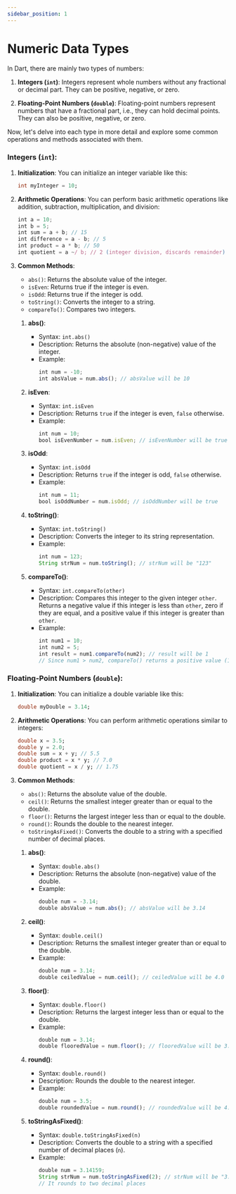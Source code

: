 ```yaml
---
sidebar_position: 1
---
```


# Numeric Data Types
In Dart, there are mainly two types of numbers:

1. **Integers (`int`)**: Integers represent whole numbers without any fractional or decimal part. They can be positive, negative, or zero.

2. **Floating-Point Numbers (`double`)**: Floating-point numbers represent numbers that have a fractional part, i.e., they can hold decimal points. They can also be positive, negative, or zero.

Now, let's delve into each type in more detail and explore some common operations and methods associated with them.

### Integers (`int`):

1. **Initialization**: You can initialize an integer variable like this:
   ```dart
   int myInteger = 10;
   ```

2. **Arithmetic Operations**: You can perform basic arithmetic operations like addition, subtraction, multiplication, and division:
   ```javascript
   int a = 10;
   int b = 5;
   int sum = a + b; // 15
   int difference = a - b; // 5
   int product = a * b; // 50
   int quotient = a ~/ b; // 2 (integer division, discards remainder)
   ```

3. **Common Methods**:
   - `abs()`: Returns the absolute value of the integer.
   - `isEven`: Returns true if the integer is even.
   - `isOdd`: Returns true if the integer is odd.
   - `toString()`: Converts the integer to a string.
   - `compareTo()`: Compares two integers.


    1. **abs()**: 
        - Syntax: `int.abs()`
        - Description: Returns the absolute (non-negative) value of the integer.
        - Example:
            ```javascript
            int num = -10;
            int absValue = num.abs(); // absValue will be 10
            ```

    2. **isEven**:
        - Syntax: `int.isEven`
        - Description: Returns `true` if the integer is even, `false` otherwise.
        - Example:
            ```javascript
            int num = 10;
            bool isEvenNumber = num.isEven; // isEvenNumber will be true
            ```

    3. **isOdd**:
        - Syntax: `int.isOdd`
        - Description: Returns `true` if the integer is odd, `false` otherwise.
        - Example:
            ```javascript
            int num = 11;
            bool isOddNumber = num.isOdd; // isOddNumber will be true
            ```

    4. **toString()**:
        - Syntax: `int.toString()`
        - Description: Converts the integer to its string representation.
        - Example:
            ```javascript
            int num = 123;
            String strNum = num.toString(); // strNum will be "123"
            ```

    5. **compareTo()**:
        - Syntax: `int.compareTo(other)`
        - Description: Compares this integer to the given integer `other`. Returns a negative value if this integer is less than `other`, zero if they are equal, and a positive value if this integer is greater than `other`.
        - Example:
            ```javascript
            int num1 = 10;
            int num2 = 5;
            int result = num1.compareTo(num2); // result will be 1
            // Since num1 > num2, compareTo() returns a positive value (1)
            ```


### Floating-Point Numbers (`double`):

1. **Initialization**: You can initialize a double variable like this:
   ```dart
   double myDouble = 3.14;
   ```

2. **Arithmetic Operations**: You can perform arithmetic operations similar to integers:
   ```dart
   double x = 3.5;
   double y = 2.0;
   double sum = x + y; // 5.5
   double product = x * y; // 7.0
   double quotient = x / y; // 1.75
   ```

3. **Common Methods**:
   - `abs()`: Returns the absolute value of the double.
   - `ceil()`: Returns the smallest integer greater than or equal to the double.
   - `floor()`: Returns the largest integer less than or equal to the double.
   - `round()`: Rounds the double to the nearest integer.
   - `toStringAsFixed()`: Converts the double to a string with a specified number of decimal places.


    1. **abs()**: 
        - Syntax: `double.abs()`
        - Description: Returns the absolute (non-negative) value of the double.
        - Example:
            ```javascript
            double num = -3.14;
            double absValue = num.abs(); // absValue will be 3.14
            ```

    2. **ceil()**:
        - Syntax: `double.ceil()`
        - Description: Returns the smallest integer greater than or equal to the double.
        - Example:
            ```javascript
            double num = 3.14;
            double ceiledValue = num.ceil(); // ceiledValue will be 4.0
            ```

    3. **floor()**:
        - Syntax: `double.floor()`
        - Description: Returns the largest integer less than or equal to the double.
        - Example:
            ```javascript
            double num = 3.14;
            double flooredValue = num.floor(); // flooredValue will be 3.0
            ```

    4. **round()**:
        - Syntax: `double.round()`
        - Description: Rounds the double to the nearest integer.
        - Example:
            ```javascript
            double num = 3.5;
            double roundedValue = num.round(); // roundedValue will be 4.0
            ```

    5. **toStringAsFixed()**:
        - Syntax: `double.toStringAsFixed(n)`
        - Description: Converts the double to a string with a specified number of decimal places (`n`).
        - Example:
            ```javascript
            double num = 3.14159;
            String strNum = num.toStringAsFixed(2); // strNum will be "3.14"
            // It rounds to two decimal places
            ```


